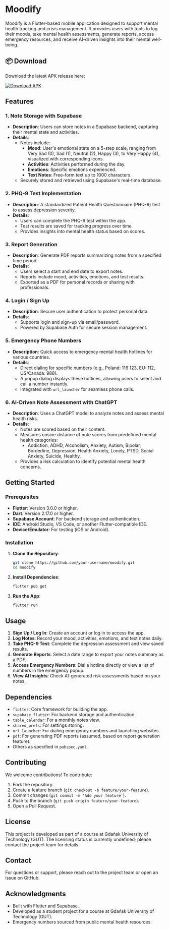 # Moodify

Moodify is a Flutter-based mobile application designed to support mental health tracking and crisis management. It provides users with tools to log their moods, take mental health assessments, generate reports, access emergency resources, and receive AI-driven insights into their mental well-being.

## 📦 Download

Download the latest APK release here:

[![Download APK](https://img.shields.io/badge/Download-APK-blue.svg)](https://github.com/GGBJacob/Moodify/releases/download/v2.0.0/Moodify-v2.0.0.apk)

## Features

### 1. Note Storage with Supabase
- **Description**: Users can store notes in a Supabase backend, capturing their mental state and activities.
- **Details**:
  - Notes include:
    - **Mood**: User's emotional state on a 5-step scale, ranging from Very Sad (0), Sad (1), Neutral (2), Happy (3), to Very Happy (4), visualized with corresponding icons.
    - **Activities**: Activities performed during the day.
    - **Emotions**: Specific emotions experienced.
    - **Text Notes**: Free-form text up to 1000 characters.
  - Securely stored and retrieved using Supabase's real-time database.

### 2. PHQ-9 Test Implementation
- **Description**: A standardized Patient Health Questionnaire (PHQ-9) test to assess depression severity.
- **Details**:
  - Users can complete the PHQ-9 test within the app.
  - Test results are saved for tracking progress over time.
  - Provides insights into mental health status based on scores.

### 3. Report Generation
- **Description**: Generate PDF reports summarizing notes from a specified time period.
- **Details**:
  - Users select a start and end date to export notes.
  - Reports include mood, activities, emotions, and test results.
  - Exported as a PDF for personal records or sharing with professionals.

### 4. Login / Sign Up
- **Description**: Secure user authentication to protect personal data.
- **Details**:
  - Supports login and sign-up via email/password.
  - Powered by Supabase Auth for secure session management.

### 5. Emergency Phone Numbers
- **Description**: Quick access to emergency mental health hotlines for various countries.
- **Details**:
  - Direct dialing for specific numbers (e.g., Poland: 116 123, EU: 112, US/Canada: 988).
  - A popup dialog displays these hotlines, allowing users to select and call a number instantly.
  - Integrated with `url_launcher` for seamless phone calls.

### 6. AI-Driven Note Assessment with ChatGPT
- **Description**: Uses a ChatGPT model to analyze notes and assess mental health risks.
- **Details**:
  - Notes are scored based on their content.
  - Measures cosine distance of note scores from predefined mental health categories:
    - Addiction, ADHD, Alcoholism, Anxiety, Autism, Bipolar, Borderline, Depression, Health Anxiety, Lonely, PTSD, Social Anxiety, Suicide, Healthy.
  - Provides a risk calculation to identify potential mental health concerns.

## Getting Started

### Prerequisites
- **Flutter**: Version 3.0.0 or higher.
- **Dart**: Version 2.17.0 or higher.
- **Supabase Account**: For backend storage and authentication.
- **IDE**: Android Studio, VS Code, or another Flutter-compatible IDE.
- **Device/Emulator**: For testing (iOS or Android).

### Installation
1. **Clone the Repository**:
   ```bash
   git clone https://github.com/your-username/moodify.git
   cd moodify
   ```

2. **Install Dependencies**:
   ```bash
   flutter pub get
   ```

3. **Run the App**:
   ```bash
   flutter run
   ```

## Usage
1. **Sign Up / Log In**: Create an account or log in to access the app.
2. **Log Notes**: Record your mood, activities, emotions, and text notes daily.
3. **Take PHQ-9 Test**: Complete the depression assessment and view saved results.
4. **Generate Reports**: Select a date range to export your notes summary as a PDF.
5. **Access Emergency Numbers**: Dial a hotline directly or view a list of numbers in the emergency popup.
6. **View AI Insights**: Check AI-generated risk assessments based on your notes.

## Dependencies
- `flutter`: Core framework for building the app.
- `supabase_flutter`: For backend storage and authentication.
- `table_calendar`: For a monthly notes view.
- `shared_prefs`: For settings storing.
- `url_launcher`: For dialing emergency numbers and launching websites.
- `pdf`: For generating PDF reports (assumed, based on report generation feature).
- Others as specified in `pubspec.yaml`.

## Contributing
We welcome contributions! To contribute:
1. Fork the repository.
2. Create a feature branch (`git checkout -b feature/your-feature`).
3. Commit changes (`git commit -m 'Add your feature'`).
4. Push to the branch (`git push origin feature/your-feature`).
5. Open a Pull Request.

## License
This project is developed as part of a course at Gdańsk University of Technology (GUT). The licensing status is currently undefined; please contact the project team for details.

## Contact
For questions or support, please reach out to the project team or open an issue on GitHub.

## Acknowledgments
- Built with Flutter and Supabase.
- Developed as a student project for a course at Gdańsk University of Technology (GUT).
- Emergency numbers sourced from public mental health resources.